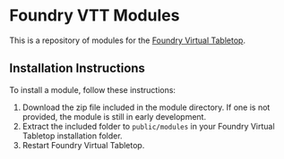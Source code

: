 # Foundry VTT Modules

This is a repository of modules for the [Foundry Virtual Tabletop](https://www.patreon.com/foundryvtt/posts).

## Installation Instructions

To install a module, follow these instructions:

1. Download the zip file included in the module directory. If one is not provided, the module is still in early development.
2. Extract the included folder to `public/modules` in your Foundry Virtual Tabletop installation folder.
3. Restart Foundry Virtual Tabletop. 


